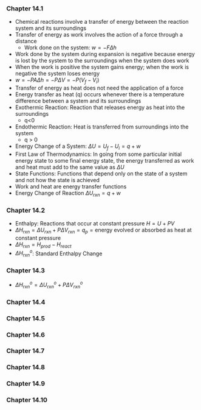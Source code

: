 ### Chapter 14.1
- Chemical reactions involve a transfer of energy between the reaction system and its surroundings
- Transfer of energy as work involves the action of a force through a distance
	- Work done on the system: $w=-F\Delta h$
- Work done by the system during expansion is negative because energy is lost by the system to the surroundings when the system does work
- When the work is positive the system gains energy; when the work is negative the system loses energy
- $w=-PA\Delta h=-P\Delta V=-P(V_f-V_i)$
- Transfer of energy as heat does not need the application of a force
- Energy transfer as heat (q) occurs whenever there is a temperature difference between a system and its surroundings
- Exothermic Reaction: Reaction that releases energy as heat into the surroundings
	- q<0
- Endothermic Reaction: Heat is transferred from surroundings into the system
	- q > 0
- Energy Change of a System: $\Delta U=U_f-U_i=q+w$
- First Law of Thermodynamics: In going from some particular initial energy state to some final energy state, the energy transferred as work and heat must add to the same value as $\Delta U$
- State Functions: Functions that depend only on the state of a system and not how the state is achieved
- Work and heat are energy transfer functions
- Energy Change of Reaction $\Delta U_{rxn}=q+w$
### Chapter 14.2
- Enthalpy: Reactions that occur at constant pressure $H=U+PV$
- $\Delta H_{rxn}=\Delta U_{rxn}+P\Delta V_{rxn}=q_p={\text{energy evolved or absorbed as heat at constant pressure}}$
- $\Delta H_{rxn}=H_{prod}-H_{react}$
- $\Delta H^o_{rxn}$: Standard Enthalpy Change
### Chapter 14.3
- $\Delta H^o_{rxn}=\Delta U^o_{rxn}+P\Delta V^o_{rxn}$
### Chapter 14.4
### Chapter 14.5
### Chapter 14.6
### Chapter 14.7
### Chapter 14.8
### Chapter 14.9
### Chapter 14.10